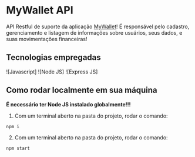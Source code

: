 # MyWallet API

API Restful de suporte da aplicação [MyWallet](https://github.com/JorgeMalaquias/projeto13-mywallet-front)!
É responsável pelo cadastro, gerenciamento e listagem de informações sobre usuários, seus dados, e suas movimentações financeiras!

## Tecnologias empregadas
![Javascript]
![Node JS]
![Express JS]

## Como rodar localmente em sua máquina

   **É necessário ter Node JS instalado globalmente!!!**
   
1. Com um  terminal aberto na pasta do projeto, rodar o comando: 

```bash
npm i   
```

2. Com um  terminal aberto na pasta do projeto, rodar o comando: 

```bash
npm start   
```
